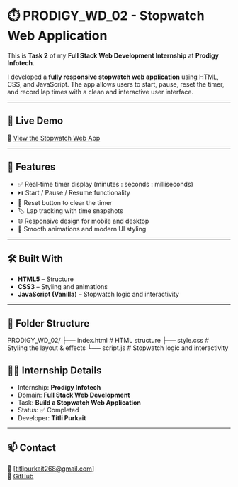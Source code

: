 # ⏱️ PRODIGY_WD_02 - Stopwatch Web Application

This is **Task 2** of my **Full Stack Web Development Internship** at **Prodigy Infotech**.

I developed a **fully responsive stopwatch web application** using HTML, CSS, and JavaScript. The app allows users to start, pause, reset the timer, and record lap times with a clean and interactive user interface.

---

## 🚀 Live Demo

🔗 [View the Stopwatch Web App](https://titli-purkait.github.io/PRODIGY_WD_02/)

---

## 🧠 Features

- ✅ Real-time timer display (minutes : seconds : milliseconds)  
- ⏯️ Start / Pause / Resume functionality  
- 🔁 Reset button to clear the timer  
- 🏷️ Lap tracking with time snapshots  
- 🌐 Responsive design for mobile and desktop  
- 🎨 Smooth animations and modern UI styling  

---

## 🛠️ Built With

- **HTML5** – Structure  
- **CSS3** – Styling and animations  
- **JavaScript (Vanilla)** – Stopwatch logic and interactivity  

---

## 📂 Folder Structure

PRODIGY_WD_02/
├── index.html # HTML structure
├── style.css # Styling the layout & effects
└── script.js # Stopwatch logic and interactivity



## 👩‍💻 Internship Details

- Internship: **Prodigy Infotech**
- Domain: **Full Stack Web Development**
- Task: **Build a Stopwatch Web Application**
- Status: ✅ Completed
- Developer: **Titli Purkait**

---

## 📫 Contact

📧 [titlipurkait268@gmail.com]  
🔗 [GitHub](https://github.com/Titli-Purkait)
